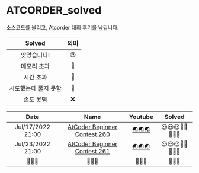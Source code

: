 # ATCORDER_solved
소스코드를 올리고, Atcorder 대회 후기를 남깁니다.

| Solved | 의미 |
| :---:  | :--: |
| 맞았습니다! | 😍 |
| 메모리 초과 | 🤢 |
| 시간 초과 | 🤢 |
| 시도했는데 풀지 못함 | 🤬 |
| 손도 못댐 | ❌ |

| Date | Name | Youtube |              Solved              |
|         :---------:         | :--------------: | :----: |              :---------:              |
|        Jul/17/2022 21:00        |   [AtCoder Beginner Contest 260](https://github.com/seonghwan7694/ATCORDER_solved/tree/main/AtCoder%20Beginner%20Contest%20260)   |   [🌏🌏🌏](https://youtu.be/ZyKpXp7PZV8)   | 😍😍😍🤬🤬❌❌❌ |
|        Jul/23/2022 21:00        |   [AtCoder Beginner Contest 261](https://github.com/seonghwan7694/ATCORDER_solved/tree/main/AtCoder%20Beginner%20Contest%20261)   |   [🌏🌏🌏](https://youtu.be/z7NRnrFssmo)   | 😍😍😍🤬🤢❌❌❌ |
|        🚧🚧🚧        |   🚧🚧🚧   |   🚧🚧🚧   | 🚧🚧🚧 |